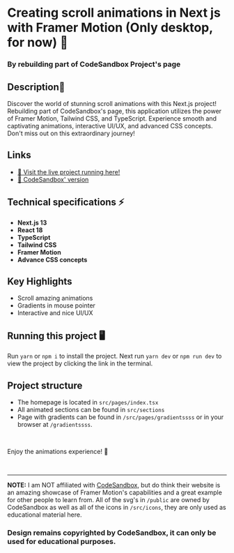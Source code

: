 # Creating scroll animations in Next js with Framer Motion (Only desktop, for now) 🚀
### By rebuilding part of CodeSandbox Project's page


## Description🌟
Discover the world of stunning scroll animations with this Next.js project! Rebuilding part of CodeSandbox's page, this application utilizes the power of Framer Motion, Tailwind CSS, and TypeScript. Experience smooth and captivating animations, interactive UI/UX, and advanced CSS concepts. Don't miss out on this extraordinary journey!  


## Links

- [🔗 Visit the live project running here!](https://nextjs-animation-website.vercel.app/)
- [🥡 CodeSandbox' version](https://projects.codesandbox.io/)

## Technical specifications ⚡️
- **Next.js 13**
- **React 18**
- **TypeScript**
- **Tailwind CSS**
- **Framer Motion**
- **Advance CSS concepts**

## Key Highlights
- Scroll amazing animations
- Gradients in mouse pointer
- Interactive and nice UI/UX

## Running this project 🖥️

Run `yarn` or `npm i` to install the project. Next run `yarn dev` or `npm run dev` to view the project by clicking the link in the terminal.

## Project structure

- The homepage is located in `src/pages/index.tsx`
- All animated sections can be found in `src/sections`
- Page with gradients can be found in `/src/pages/gradientssss` or in your browser at `/gradientssss`.

<br/>

Enjoy the animations experience! 💙

<br/>
<hr/>

**NOTE:** I am NOT affiliated with [CodeSandbox](https://projects.codesandbox.io/), but do think their website is an amazing showcase of Framer Motion's capabilities and a great example for other people to learn from. All of the svg's in `/public` are owned by CodeSandbox as well as all of the icons in `/src/icons`, they are only used as educational material here.

### Design remains copyrighted by CodeSandbox, it can only be used for educational purposes.


